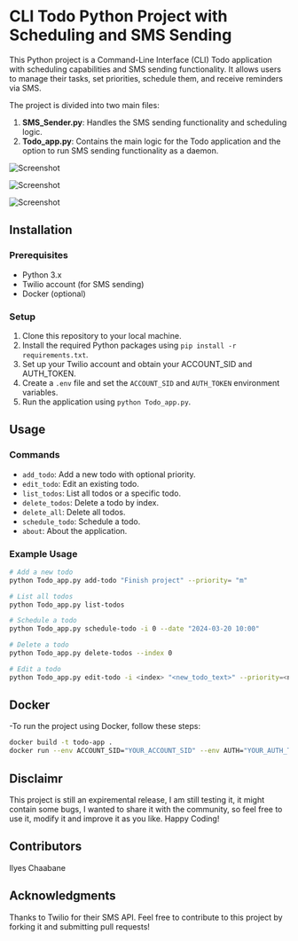 # CLI Todo Python Project with Scheduling and SMS Sending

This Python project is a Command-Line Interface (CLI) Todo application with scheduling capabilities and SMS sending functionality. It allows users to manage their tasks, set priorities, schedule them, and receive reminders via SMS.

The project is divided into two main files:
1. **SMS_Sender.py**: Handles the SMS sending functionality and scheduling logic.
2. **Todo_app.py**: Contains the main logic for the Todo application and the option to run SMS sending functionality as a daemon.

![Screenshot](/imgs/s1.png.png)

![Screenshot](/imgs/s2.png.png)

![Screenshot](/imgs/s3.png.png)


## Installation

### Prerequisites
- Python 3.x
- Twilio account (for SMS sending)
- Docker (optional)

### Setup
1. Clone this repository to your local machine.
2. Install the required Python packages using `pip install -r requirements.txt`.
3. Set up your Twilio account and obtain your ACCOUNT_SID and AUTH_TOKEN.
4. Create a `.env` file and set the `ACCOUNT_SID` and `AUTH_TOKEN` environment variables.
5. Run the application using `python Todo_app.py`.

## Usage

### Commands
- `add_todo`: Add a new todo with optional priority.
- `edit_todo`: Edit an existing todo.
- `list_todos`: List all todos or a specific todo.
- `delete_todos`: Delete a todo by index.
- `delete_all`: Delete all todos.
- `schedule_todo`: Schedule a todo.
- `about`: About the application.

### Example Usage
```bash
# Add a new todo
python Todo_app.py add-todo "Finish project" --priority= "m"

# List all todos
python Todo_app.py list-todos

# Schedule a todo
python Todo_app.py schedule-todo -i 0 --date "2024-03-20 10:00"

# Delete a todo
python Todo_app.py delete-todos --index 0

# Edit a todo
python Todo_app.py edit-todo -i <index> "<new_todo_text>" --priority=<new_priority> --date=<new_date>

```

## Docker

-To run the project using Docker, follow these steps:

```bash
docker build -t todo-app .
docker run --env ACCOUNT_SID="YOUR_ACCOUNT_SID" --env AUTH="YOUR_AUTH_TOKEN" todo-app

```

## Disclaimr

This project is still an expiremental release, I am still testing it, it might contain some bugs, I wanted to share it with the community, so feel free to use it, modify it and improve it as you like. Happy Coding!


## Contributors

Ilyes Chaabane


## Acknowledgments

Thanks to Twilio for their SMS API.
Feel free to contribute to this project by forking it and submitting pull requests!
